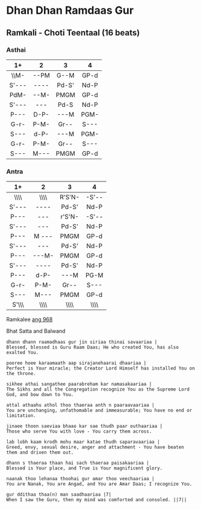 # Dhan Dhan Ramdaas Gur

## Ramkali - Choti Teentaal (16 beats)

### Asthai

1+ | 2 | 3 | 4
:-: | :-: | :-: | :-:
\\\\M- | --PM | G--M | GP-d
S'---| ---- | Pd-S' | Nd-P
PdM- | --M- | PMGM | GP-d
S'--- | --- | Pd-S | Nd-P
P--- | D-P- | ---M | PGM-
G-r- | P-M- | Gr-- | S---
S--- | d-P- | ---M | PGM-
G-r- | P-M- | Gr-- | S---
S--- | M--- | PMGM | GP-d

### Antra

1+ | 2 | 3 | 4
:-: | :-: | :-: | :-:
\\\\\\\\ | \\\\\\\\ | R'S'N- | -S'--
S'--- | ---- | Pd-S' | Nd-P
P--- | --- | r'S'N- | -S'--
S'--- | --- | Pd-S' | Nd-P
P--- | M --- | PMGM | GP-d
S'--- | --- | Pd-S' | Nd-P
P--- | ---M- | PMGM | GP-d
S'--- | ---- | Pd-S'|Nd-P
P--- | d-P- | ---M | PG-M
G-r- | P-M- | Gr-- | S---
S--- | M--- | PMGM | GP-d
S'\\\\\\ |\\\\\\\\ |\\\\\\\\ |\\\\\\\\

Ramkalee [ang 968](http://igurbani.com/?shabadid=3590&id=41413)

Bhat Satta and Balwand 
```
dhann dhann raamadhaas gur jin siriaa thinai savaariaa |
Blessed, blessed is Guru Raam Daas; He who created You, has also exalted You.

pooree hoee karaamaath aap sirajanehaarai dhaariaa |
Perfect is Your miracle; the Creator Lord Himself has installed You on the throne.

sikhee athai sangathee paarabreham kar namasakaariaa |
The Sikhs and all the Congregation recognize You as the Supreme Lord God, and bow down to You.

attal athaahu athol thoo thaeraa anth n paaraavaariaa |
You are unchanging, unfathomable and immeasurable; You have no end or limitation.

jinaee thoon saeviaa bhaao kar sae thudh paar outhaariaa |
Those who serve You with love - You carry them across.

lab lobh kaam krodh mohu maar katae thudh saparavaariaa |
Greed, envy, sexual desire, anger and attachment - You have beaten them and driven them out.

dhann s thaeraa thaan hai sach thaeraa paisakaariaa |
Blessed is Your place, and True is Your magnificent glory.

naanak thoo lehanaa thoohai gur amar thoo veechaariaa |
You are Nanak, You are Angad, and You are Amar Daas; I recognize You.

gur ddithaa thaa(n) man saadhaariaa |7|
When I saw the Guru, then my mind was comforted and consoled. ||7||

```

